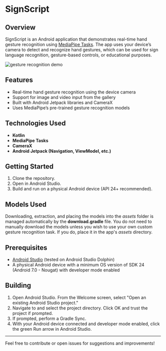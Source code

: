 # SignScript

## Overview

SignScript is an Android application that demonstrates real-time hand gesture recognition using [MediaPipe Tasks](https://developers.google.com/mediapipe). The app uses your device’s camera to detect and recognize hand gestures, which can be used for sign language recognition, gesture-based controls, or educational purposes.

![gesture recognition demo](gesturerec.gif?raw=true "Gesture Recognition Demo")

## Features
- Real-time hand gesture recognition using the device camera
- Support for image and video input from the gallery
- Built with Android Jetpack libraries and CameraX
- Uses MediaPipe’s pre-trained gesture recognition models

## Technologies Used
- **Kotlin**
- **MediaPipe Tasks**
- **CameraX**
- **Android Jetpack (Navigation, ViewModel, etc.)**

## Getting Started
1. Clone the repository.
2. Open in Android Studio.
3. Build and run on a physical Android device (API 24+ recommended).

## Models Used
Downloading, extraction, and placing the models into the *assets* folder is managed automatically by the **download.gradle** file. You do not need to manually download the models unless you wish to use your own custom gesture recognition task. If you do, place it in the app's *assets* directory.

## Prerequisites
- [Android Studio](https://developer.android.com/studio/index.html) (tested on Android Studio Dolphin)
- A physical Android device with a minimum OS version of SDK 24 (Android 7.0 - Nougat) with developer mode enabled

## Building
1. Open Android Studio. From the Welcome screen, select "Open an existing Android Studio project."
2. Navigate to and select the project directory. Click OK and trust the project if prompted.
3. If prompted, perform a Gradle Sync.
4. With your Android device connected and developer mode enabled, click the green Run arrow in Android Studio.

---

Feel free to contribute or open issues for suggestions and improvements!